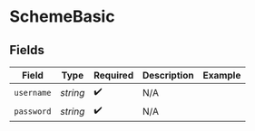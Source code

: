 # SchemeBasic


## Fields

| Field              | Type               | Required           | Description        | Example            |
| ------------------ | ------------------ | ------------------ | ------------------ | ------------------ |
| `username`         | *string*           | :heavy_check_mark: | N/A                |                    |
| `password`         | *string*           | :heavy_check_mark: | N/A                |                    |